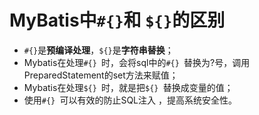 # MyBatis中`#{}`和 `${}`的区别

- `#{}`是**预编译处理**，`${}`是**字符串替换**；
- Mybatis在处理`#{} `时，会将sql中的`#{} `替换为?号，调用PreparedStatement的set方法来赋值；
- Mybatis在处理`${} `时，就是把`${} `替换成变量的值；
- 使用`#{} `可以有效的防止SQL注入 ，提高系统安全性。

